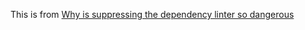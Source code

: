 This is from [Why is suppressing the dependency linter so dangerous](https://react.dev/learn/removing-effect-dependencies#why-is-suppressing-the-dependency-linter-so-dangerous)